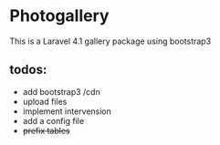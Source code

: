 Photogallery
============
This is a Laravel 4.1 gallery package using bootstrap3


todos:
-------
- add bootstrap3 /cdn
- upload files
- implement intervension
- add a config file
- ~~prefix tables~~
